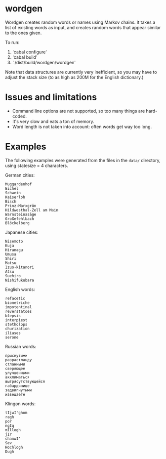# wordgen

Wordgen creates random words or names using Markov chains. It takes a list of existing words as input, and creates random words that appear similar to the ones given.

To run:

1. 'cabal configure'
2. 'cabal build'
3. './dist/build/wordgen/wordgen'

Note that data structures are currently very inefficient, so you may have to adjust the stack size (to as high as 200M for the English dictionary.)

# Issues and limitations

- Command line options are not supported, so too many things are hard-coded.
- It's very slow and eats a ton of memory.
- Word length is not taken into account: often words get way too long.

# Examples

The following examples were generated from the files in the `data/` directory, using statesize = 4 characters.

German cities:

    Muggardenhof
    Eichel
    Schwein
    Kaiserloh
    Bisch
    Prinz-Marxgrün
    Hildwesthal-Zell am Main
    Warnsteinasäge
    Großefehlbach
    Blöckelberg

Japanese cities:

    Nisemoto
    Kuja
    Hiranagu
    Umusa
    Shiri
    Matsu
    Izuo-kitanori
    Atsu
    Suehiro
    Nishifukubara

English words:

    refacetic
    biometriche
    impotentinal
    reverstatoes
    blepsis
    interpiest
    stetholops
    churization
    iliases
    serone

Russian words:

    прыснутыми
    разрастланду
    стланными
    сверяющее
    улучшенными
    акклиматься
    вытрясутствующейся
    габардинице
    задвигнутыми
    извещаете

Klingon words:

    tIjwI'ghom
    ragh
    por
    ngIq
    mIllogh
    jIr
    chamwI'
    Sev
    Hochlogh
    Dugh
